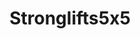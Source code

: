 ---
title: Stronglifts5x5
crosslinks:
- Fitness
- formcheck
- ketogains
- metric_units
- leangains
- AndroidWear
- GripTraining
- keto
- redditrequest
- weightroom
- lvysaur
- nSuns
- 1200isplenty
- madcow5x5
- theydidthemath
- macroplans
---